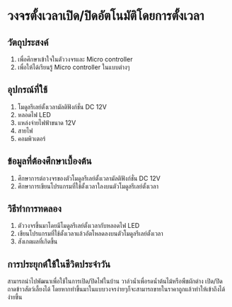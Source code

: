 # วงจรตั้งเวลาเปิด/ปิดอัตโนมัติโดยการตั้งเวลา
## วัตถุประสงค์
1. เพื่อศึกษาเข้าใจในตัววงจรและ Micro controller
2. เพื่อให้ได้เรียนรู้ Micro controller ในแบบต่างๆ
## อุปกรณ์ที่ใช้
1. โมดูลรีเลย์ตั้งเวลามัลติฟังก์ชั่น DC 12V
2. หลอดไฟ LED
3. แหล่งจ่ายไฟฟ้าขนาด 12V
4. สายไฟ
5. คอมพิวเตอร์ 
## ข้อมูลที่ต้องศึกษาเบื้องต้น
1. ศึกษาการต่อวงจรของตัวโมดูลรีเลย์ตั้งเวลามัลติฟังก์ชั่น DC 12V
2. ศึกษาการเขียนโปรแกรมที่ใช้ตั้งเวลาใลงบนตัวโมดูลรีเลย์ตั้งเวลา
## วิธีทำการทดลอง
1. ตัววงจรขึ้นมาโดยมีโมดูลรีเลย์ตั้งเวลากับหลอดไฟ LED
2. เขียนโปรแกรมที่ใช้ตั้งเวลาแล้วอัตโหลดลงบนตัวโมดูลรีเลย์ตั้งเวลา
3. สังเกตผลที่เกิดขึ้น
## การประยุกต์ใช้ในชีวิตประจำวัน
สามารถนำไปพัฒนาเพื่อใช้ในการเปิด/ปิดไฟในบ้าน วาล์วน้ำเพื่อรดน้ำต้นไม้หรือพืชผักต่าง เปิด/ปิดถาดข้าวสัตว์เลี้ยงได้ โดยหากทำขึ้นมาในแบบวงจรง่ายๆก็จะสามารถขายในราคาถูกแล้วทำให้เข้าถึงได้ง่ายขึ้น
